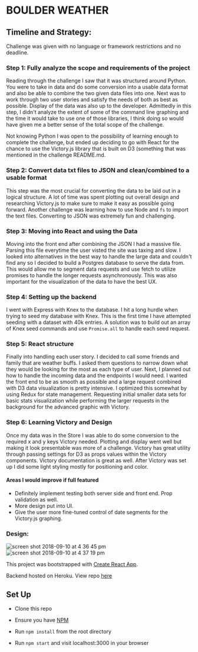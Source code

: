 # BOULDER WEATHER

## Timeline and Strategy:
Challenge was given with no language or framework restrictions and no deadline. 

### Step 1: Fully analyze the scope and requirements of the project
Reading through the challenge I saw that it was structured around Python. You were to take in data and do some conversion into a usable data format and also be able to combine the two given data files into one. Next was to work through two user stories and satisfy the needs of both as best as possible. Display of the data was also up to the developer. Admittedly in this step, I didn't analyze the extent of some of the command line graphing and the time it would take to use one of those libraries, I think doing so would have given me a better sense of the total scope of the challenge.

Not knowing Python I was open to the possibility of learning enough to complete the challenge, but ended up deciding to go with React for the chance to use the Victory.js library that is built on D3 (something that was mentioned in the challenge README.md.

### Step 2: Convert data txt files to JSON and clean/combined to a usable format
This step was the most crucial for converting the data to be laid out in a logical structure. A lot of time was spent plotting out overall design and researching Victory.js to make sure to make it easy as possible going forward. Another challenge was learning how to use Node and `fs` to import the text files. Converting to JSON was extremely fun and challenging.

### Step 3: Moving into React and using the Data
Moving into the front end after combining the JSON I had a massive file. Parsing this file everytime the user visted the site was taxing and slow. I looked into alternatives in the best way to handle the large data and couldn't find any so I decided to build a Postgres database to serve the data from. This would allow me to segment data requests and use fetch to utilize promises to handle the longer requests asynchronously. This was also important for the visualization of the data to have the best UX.

### Step 4: Setting up the backend
I went with Express with Knex to the database. I hit a long hurdle when trying to seed my database with Knex. This is the first time I have attempted seeding with a dataset with 40k entries. A solution was to build out an array of Knex seed commands and use `Promise.all` to handle each seed request.

### Step 5: React structure
Finally into handling each user story. I decided to call some friends and family that are weather buffs. I asked them questions to narrow down what they would be looking for the most as each type of user. Next, I planned out how to handle the incoming data and the endpoints I would need. I wanted the front end to be as smooth as possible and a large request combined with D3 data visualization is pretty intensive. I optimized this somewhat by using Redux for state management. Requesting initial smaller data sets for basic stats visualization while performing the larger requests in the background for the advanced graphic with Victory.

### Step 6: Learning Victory and Design
Once my data was in the Store I was able to do some conversion to the required x and y keys Victory needed. Plotting and display went well but making it look presentable was more of a challenge. Victory has great utility through passing settings for D3 as props values within the Victory components. Victory documentation is great as well. After Victory was set up I did some light styling mostly for positioning and color.

#### Areas I would improve if full featured
- Definitely implement testing both server side and front end. Prop validation as well.
- More design put into UI.
- Give the user more fine-tuned control of date segments for the Victory.js graphing.

### Design:

![screen shot 2018-09-10 at 4 36 45 pm](https://user-images.githubusercontent.com/34175382/45328166-f12e0380-b517-11e8-9ba8-1ec5b3274d09.png)
![screen shot 2018-09-10 at 4 37 19 pm](https://user-images.githubusercontent.com/34175382/45328164-effcd680-b517-11e8-8bd2-d65aa0f8d735.png)

This project was bootstrapped with [Create React App](https://github.com/facebookincubator/create-react-app).

Backend hosted on Heroku. View repo [here](https://github.com/tonyr729/boulder-backend)

## Set Up

* Clone this repo

* Ensure you have [NPM](https://www.npmjs.com/)

* Run `npm install` from the root directory

* Run `npm start` and visit localhost:3000 in your browser
